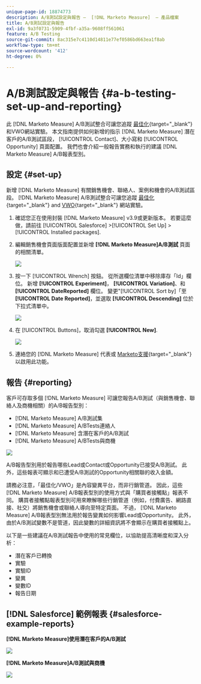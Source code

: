 ```yaml
---
unique-page-id: 18874773
description: A/B測試設定與報告 —  [!DNL Marketo Measure]  — 產品檔案
title: A/B測試設定與報告
exl-id: 9a3f0731-5909-4fbf-a35a-9608ff561061
feature: A/B Testing
source-git-commit: 8ac315e7c4110d14811e77ef0586bd663ea1f8ab
workflow-type: tm+mt
source-wordcount: '412'
ht-degree: 0%

---
```


# A/B測試設定與報告 {#a-b-testing-set-up-and-reporting}

此 [!DNL Marketo Measure] A/B測試整合可讓您追蹤 [最佳化](https://optimizely.com/){target="_blank"} 和VWO網站實驗。 本文指南提供如何新增的指示 [!DNL Marketo Measure] 潛在客戶的A/B測試區段， [!UICONTROL Contact]、大小寫和 [!UICONTROL Opportunity] 頁面配置。 我們也會介紹一般報告實務和執行的建議 [!DNL Marketo Measure] A/B報表型別。

## 設定 {#set-up}

新增 [!DNL Marketo Measure] 有關銷售機會、聯絡人、案例和機會的A/B測試區段。 [!DNL Marketo Measure] A/B測試整合可讓您追蹤 [最佳化](https://optimizely.com/){target="_blank"} and [VWO](https://vwo.com/){target="_blank"} 網站實驗。

1. 確認您正在使用封裝 [!DNL Marketo Measure] v3.9或更新版本。 若要這麼做，請前往 [!UICONTROL Salesforce] >[!UICONTROL Set Up] > [!UICONTROL Installed packages].
1. 編輯銷售機會頁面版面配置並新增 **[!DNL Marketo Measure]A/B測試** 頁面的相關清單。

   ![](assets/1.png)

1. 按一下 [!UICONTROL Wrench] 按鈕。 從所選欄位清單中移除庫存「Id」欄位。 新增 **[!UICONTROL Experiment]**， **[!UICONTROL Variation]**、和 **[!UICONTROL DateReported]** 欄位。 變更&quot;[!UICONTROL Sort by]「至 **[!UICONTROL Date Reported]**，並選取 **[!UICONTROL Descending]** 位於下拉式清單中。

   ![](assets/2.png)

1. 在 [!UICONTROL Buttons]，取消勾選 **[!UICONTROL New]**.

   ![](assets/3.png)

1. 連絡您的 [!DNL Marketo Measure] 代表或 [Marketo支援](https://nation.marketo.com/t5/support/ct-p/Support){target="_blank"} 以啟用此功能。

## 報告 {#reporting}

客戶可存取多個 [!DNL Marketo Measure] 可讓您報告A/B測試（與銷售機會、聯絡人及商機相關）的A/B報告型別：

* [!DNL Marketo Measure] A/B測試集
* [!DNL Marketo Measure] A/BTests連絡人
* [!DNL Marketo Measure] 含潛在客戶的A/B測試
* [!DNL Marketo Measure] A/BTests與商機

![](assets/4.png)

A/B報告型別用於報告哪些Lead或Contact或Opportunity已接受A/B測試。 此外，這些報表可顯示和已遭受A/B測試的Opportunity相關聯的收入金額。

請務必注意，「最佳化/VWO」是內容變異平台，而非行銷管道。 因此，這些 [!DNL Marketo Measure] A/B報表型別的使用方式與「購買者接觸點」報表不同。 購買者接觸點報表型別可用來瞭解哪些行銷管道（例如，付費廣告、網路直接、社交）將銷售機會或聯絡人導向至特定頁面。 不過， [!DNL Marketo Measure] A/B報表型別無法用於報告變異如何影響Lead或Opportunity。 此外，由於A/B測試變數不是管道，因此變數的詳細資訊將不會顯示在購買者接觸點上。

以下是一些建議在A/B測試報告中使用的常見欄位，以協助提高清晰度和深入分析：

* 潛在客戶已轉換
* 實驗
* 實驗ID
* 變異
* 變數ID
* 報告日期

## [!DNL Salesforce] 範例報表 {#salesforce-example-reports}

**[!DNL Marketo Measure]使用潛在客戶的A/B測試**

![](assets/5.png)

**[!DNL Marketo Measure]A/B測試與商機**

![](assets/6.png)
